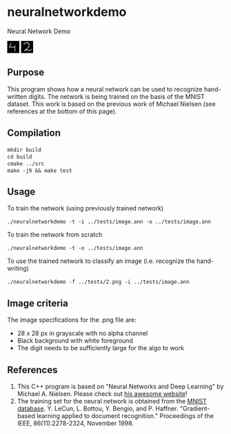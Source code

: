 # neuralnetworkdemo
Neural Network Demo

![4.png](tests/4.png) ![2.png](tests/2.png)

## Purpose
This program shows how a neural network can be used to recognize hand-written digits. The network is being trained on the basis of the MNIST dataset. This work is based on the previous work of Michael Nielsen (see references at the bottom of this page).


## Compilation
```
mkdir build
cd build
cmake ../src
make -j9 && make test
```

## Usage

To train the network (using previously trained network)
```
./neuralnetworkdemo -t -i ../tests/image.ann -o ../tests/image.ann
```

To train the network from scratch
```
./neuralnetworkdemo -t -o ../tests/image.ann
```

To use the trained network to classify an image (i.e. recognize the hand-writing)
```
./neuralnetworkdemo -f ../tests/2.png -i ../tests/image.ann
```

## Image criteria
The image specifications for the .png file are:
* 28 x 28 px in grayscale with no alpha channel
* Black background with white foreground
* The digit needs to be sufficiently large for the algo to work

## References
1. This C++ program is based on "Neural Networks and Deep Learning" by Michael A. Nielsen. Please check out [his awesome website](http://neuralnetworksanddeeplearning.com/)!
2. The training set for the neural network is obtained from the [MNIST database](http://yann.lecun.com/exdb/mnist/). Y. LeCun, L. Bottou, Y. Bengio, and P. Haffner. "Gradient-based learning applied to document recognition." Proceedings of the IEEE, 86(11):2278-2324, November 1998.
